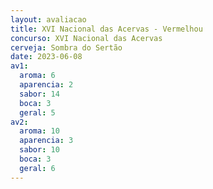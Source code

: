 ```yaml
---
layout: avaliacao
title: XVI Nacional das Acervas - Vermelhou
concurso: XVI Nacional das Acervas
cerveja: Sombra do Sertão
date: 2023-06-08
av1:
  aroma: 6
  aparencia: 2
  sabor: 14
  boca: 3
  geral: 5
av2:
  aroma: 10
  aparencia: 3
  sabor: 10
  boca: 3
  geral: 6
---
```



